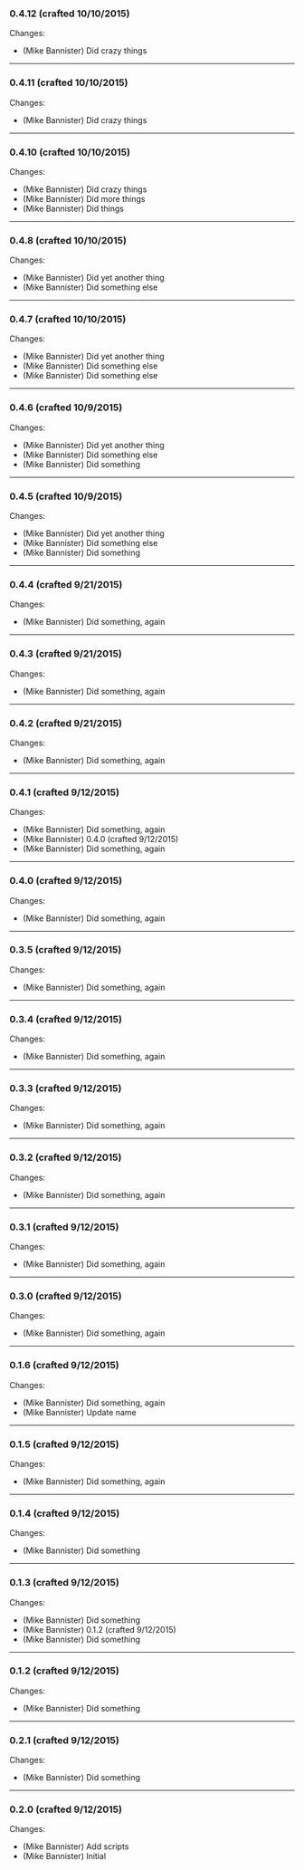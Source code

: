 
### 0.4.12 (crafted 10/10/2015)

Changes:

  * (Mike Bannister) Did crazy things

---
### 0.4.11 (crafted 10/10/2015)

Changes:

  * (Mike Bannister) Did crazy things

---
### 0.4.10 (crafted 10/10/2015)

Changes:

  * (Mike Bannister) Did crazy things
  * (Mike Bannister) Did more things
  * (Mike Bannister) Did things

---
### 0.4.8 (crafted 10/10/2015)

Changes:

  * (Mike Bannister) Did yet another thing
  * (Mike Bannister) Did something else

---
### 0.4.7 (crafted 10/10/2015)

Changes:

  * (Mike Bannister) Did yet another thing
  * (Mike Bannister) Did something else
  * (Mike Bannister) Did something else

---
### 0.4.6 (crafted 10/9/2015)

Changes:

  * (Mike Bannister) Did yet another thing
  * (Mike Bannister) Did something else
  * (Mike Bannister) Did something

---
### 0.4.5 (crafted 10/9/2015)

Changes:

  * (Mike Bannister) Did yet another thing
  * (Mike Bannister) Did something else
  * (Mike Bannister) Did something

---
### 0.4.4 (crafted 9/21/2015)

Changes:

  * (Mike Bannister) Did something, again

---
### 0.4.3 (crafted 9/21/2015)

Changes:

  * (Mike Bannister) Did something, again

---
### 0.4.2 (crafted 9/21/2015)

Changes:

  * (Mike Bannister) Did something, again

---
### 0.4.1 (crafted 9/12/2015)

Changes:

  * (Mike Bannister) Did something, again
  * (Mike Bannister) 0.4.0 (crafted 9/12/2015)
  * (Mike Bannister) Did something, again

---
### 0.4.0 (crafted 9/12/2015)

Changes:

  * (Mike Bannister) Did something, again

---
### 0.3.5 (crafted 9/12/2015)

Changes:

  * (Mike Bannister) Did something, again

---
### 0.3.4 (crafted 9/12/2015)

Changes:

  * (Mike Bannister) Did something, again

---
### 0.3.3 (crafted 9/12/2015)

Changes:

  * (Mike Bannister) Did something, again

---
### 0.3.2 (crafted 9/12/2015)

Changes:

  * (Mike Bannister) Did something, again

---
### 0.3.1 (crafted 9/12/2015)

Changes:

  * (Mike Bannister) Did something, again

---
### 0.3.0 (crafted 9/12/2015)

Changes:

  * (Mike Bannister) Did something, again

---
### 0.1.6 (crafted 9/12/2015)

Changes:

  * (Mike Bannister) Did something, again
  * (Mike Bannister) Update name

---
### 0.1.5 (crafted 9/12/2015)

Changes:

  * (Mike Bannister) Did something, again

---
### 0.1.4 (crafted 9/12/2015)

Changes:

  * (Mike Bannister) Did something

---
### 0.1.3 (crafted 9/12/2015)

Changes:

  * (Mike Bannister) Did something
  * (Mike Bannister) 0.1.2 (crafted 9/12/2015)
  * (Mike Bannister) Did something

---
### 0.1.2 (crafted 9/12/2015)

Changes:

  * (Mike Bannister) Did something

---
### 0.2.1 (crafted 9/12/2015)

Changes:

  * (Mike Bannister) Did something

---
### 0.2.0 (crafted 9/12/2015)

Changes:

  * (Mike Bannister) Add scripts
  * (Mike Bannister) Initial
